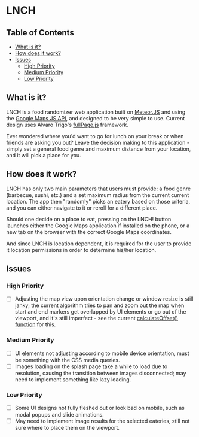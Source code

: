# LNCH

## Table of Contents
- [What is it?](#what-is-it)
- [How does it work?](#how-does-it-work)
- [Issues](#issues)
  - [High Priority](#high-priority)
  - [Medium Priority](#medium-priority)
  - [Low Priority](#low-priority)


## What is it?
LNCH is a food randomizer web application built on [Meteor.JS](https://www.meteor.com/) and using the [Google Maps JS API](https://developers.google.com/maps/documentation/javascript/adding-a-google-map), and designed to be very simple to use. Current design uses Alvaro Trigo's [fullPage.js](https://github.com/alvarotrigo/fullPage.js/) framework.

Ever wondered where you'd want to go for lunch on your break or when friends are asking you out? Leave the decision making to this application - simply set a general food genre and maximum distance from your location, and it will pick a place for you.

## How does it work?
LNCH has only two main parameters that users must provide: a food genre (barbecue, sushi, etc.) and a set maximum radius from the current current location. The app then "randomly" picks an eatery based on those criteria, and you can either navigate to it or reroll for a different place. 

Should one decide on a place to eat, pressing on the LNCH! button launches either the Google Maps application if installed on the phone, or a new tab on the browser with the correct Google Maps coordinates.

And since LNCH is location dependent, it is required for the user to provide it location permissions in order to determine his/her location. 

## Issues
### High Priority
- [ ] Adjusting the map view upon orientation change or window resize is still janky; the current algorithm tries to pan and zoom out the map when start and end markers get overlapped by UI elements or go out of the viewport, and it's still imperfect - see the current [calculateOffset() function](lnch-app/client/lib/maps.js) for this.
### Medium Priority
- [ ] UI elements not adjusting according to mobile device orientation, must be something with the CSS media queries.
- [ ] Images loading on the splash page take a while to load due to resolution, causing the transition between images disconnected; may need to implement something like lazy loading.
### Low Priority
- [ ] Some UI designs not fully fleshed out or look bad on mobile, such as modal popups and slide animations.
- [ ] May need to implement image results for the selected eateries, still not sure where to place them on the viewport.
